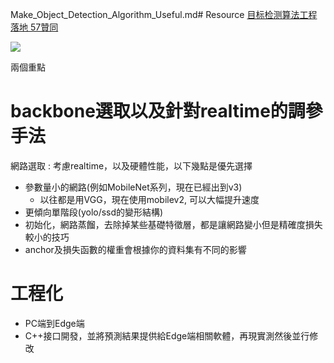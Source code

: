 Make_Object_Detection_Algorithm_Useful.md# Resource
[目标检测算法工程落地 57贊同](https://zhuanlan.zhihu.com/p/69544506?fbclid=IwAR3VHc9R6jA8Qqhv1tc0bUjDPbVQJJYWafXZvlJ53Aal9YIBpxFRoaxvB8g)

<img src='./images/makeObjUseful_1.png'></img>

兩個重點

# backbone選取以及針對realtime的調參手法

網路選取 : 考慮realtime，以及硬體性能，以下幾點是優先選擇

* 參數量小的網路(例如MobileNet系列，現在已經出到v3)
  + 以往都是用VGG，現在使用mobilev2, 可以大幅提升速度
* 更傾向單階段(yolo/ssd的變形結構)
* 初始化，網路蒸餾，去除掉某些基礎特徵層，都是讓網路變小但是精確度損失較小的技巧
* anchor及損失函數的權重會根據你的資料集有不同的影響

# 工程化

* PC端到Edge端
* C++接口開發，並將預測結果提供給Edge端相關軟體，再現實測然後並行修改
